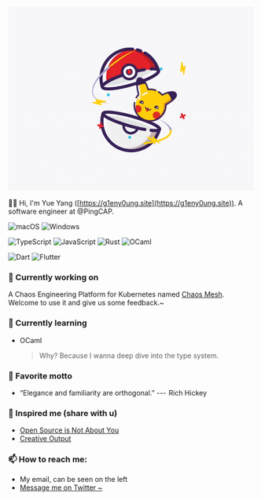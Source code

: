 <!-- markdownlint-disable-file MD033 -->
<!-- markdownlint-disable-file MD041 -->
<img src="https://raw.githubusercontent.com/g1eny0ung/g1eny0ung/master/pika.gif" alt="pika" width="500px" />

👋🏽 Hi, I'm Yue Yang ([https://g1eny0ung.site](https://g1eny0ung.site)). A software engineer at @PingCAP.

![macOS](https://img.shields.io/badge/macOS-Catalina-000?style=for-the-badge&logo=apple&logoColor=fff)
![Windows](https://img.shields.io/badge/Windows-10-2e8b57?style=for-the-badge&logo=windows)

![TypeScript](https://img.shields.io/badge/-TypeScript-007acc?style=for-the-badge&logo=typescript)
![JavaScript](https://img.shields.io/badge/-JavaScript-000?style=for-the-badge&logo=javascript)
![Rust](https://img.shields.io/badge/-Rust-000?style=for-the-badge&logo=rust)
![OCaml](https://img.shields.io/badge/-OCaml-000?style=for-the-badge&logo=ocaml)

![Dart](https://img.shields.io/badge/-Dart-00d2b8?style=for-the-badge&logo=dart&logoColor=0079b3)
![Flutter](https://img.shields.io/badge/-Flutter-02539a?style=for-the-badge&logo=flutter)

### 🔭 Currently working on

A Chaos Engineering Platform for Kubernetes named [Chaos Mesh](https://github.com/chaos-mesh/chaos-mesh). Welcome to use it and give us some feedback.~

### 🌱 Currently learning

- OCaml

  > Why? Because I wanna deep dive into the type system.

### 🌝 Favorite motto

- “Elegance and familiarity are orthogonal.” ---  Rich Hickey

### 🤔 Inspired me (share with u)

- [Open Source is Not About You](https://gist.github.com/richhickey/1563cddea1002958f96e7ba9519972d9)
- [Creative Output](https://paco.im/blog/creative)

### 📫 How to reach me:

- My email, can be seen on the left
- [Message me on Twitter ~](https://twitter.com/g1eny0ung)

<!--
**g1eny0ung/g1eny0ung** is a ✨ _special_ ✨ repository because its `README.md` (this file) appears on your GitHub profile.

Here are some ideas to get you started:

- 🔭 I’m currently working on ...
- 🌱 I’m currently learning ...
- 👯 I’m looking to collaborate on ...
- 🤔 I’m looking for help with ...
- 💬 Ask me about ...
- 📫 How to reach me: ...
- 😄 Pronouns: ...
- ⚡ Fun fact: ...
-->
